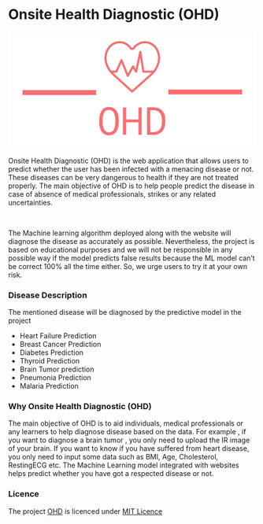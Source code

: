 # Onsite Health Diagnostic (OHD)

![Screenshot](disease.png)
<p>             Onsite Health Diagnostic (OHD) is the web application that allows users to predict whether the user has been infected with a menacing disease or not.
These diseases can be very dangerous to health if they are not treated properly.
The main objective of OHD is to help people predict the disease in case of absence of medical professionals, strikes or any related uncertainties.</p>
<br>
<p>The Machine learning algorithm deployed along with the website will diagnose the disease as accurately as possible. Nevertheless, the project is based on educational purposes and we will not be responsible in any possible way if the model predicts false results because the ML model can’t be correct 100% all the time either. So, we urge users to try it at your own risk.
</p>

### Disease Description
<p> The mentioned disease will be diagnosed by the predictive model in the project</p>


- Heart Failure Prediction
- Breast Cancer Prediction
- Diabetes Prediction
- Thyroid Prediction
- Brain Tumor prediction
- Pneumonia Prediction
- Malaria Prediction

### Why Onsite Health Diagnostic (OHD)

<p>The main objective of OHD is to aid individuals, medical professionals or any learners to help diagnose disease based on the data. For example , if you want to diagnose a brain tumor , you only need to upload the IR image of your brain. If you want to know if you have suffered from heart disease, you only need to input some data such as BMI, Age, Cholesterol, RestingECG etc. The Machine Learning model integrated with websites helps predict whether you have got a respected disease or not.</p>

### Licence

 The project [OHD](https://github.com/Nix-code/Onsite-Health-Diagnostic-OHD) is licenced under [MIT Licence](https://github.com/Nix-code/Onsite-Health-Diagnostic-OHD/blob/main/LICENSE) 